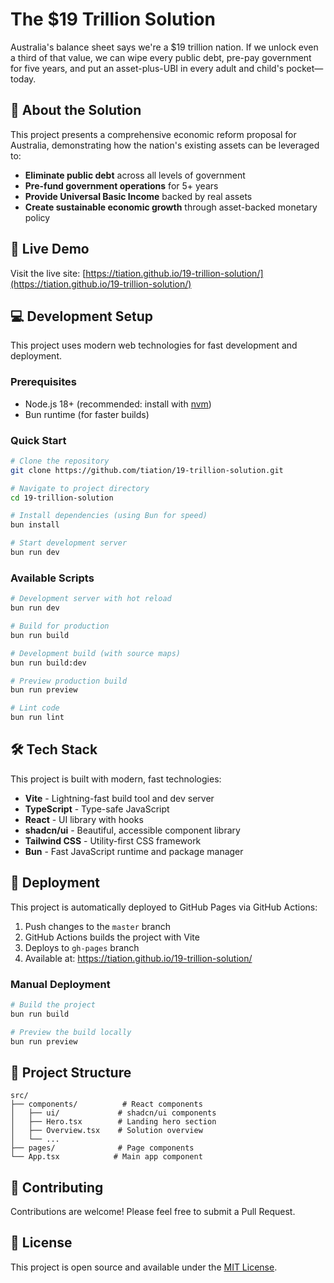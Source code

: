 # The $19 Trillion Solution

Australia's balance sheet says we're a $19 trillion nation. If we unlock even a third of that value, we can wipe every public debt, pre-pay government for five years, and put an asset-plus-UBI in every adult and child's pocket—today.

## 🌟 About the Solution

This project presents a comprehensive economic reform proposal for Australia, demonstrating how the nation's existing assets can be leveraged to:

- **Eliminate public debt** across all levels of government
- **Pre-fund government operations** for 5+ years
- **Provide Universal Basic Income** backed by real assets
- **Create sustainable economic growth** through asset-backed monetary policy

## 🚀 Live Demo

Visit the live site: [https://tiation.github.io/19-trillion-solution/](https://tiation.github.io/19-trillion-solution/)

## 💻 Development Setup

This project uses modern web technologies for fast development and deployment.

### Prerequisites

- Node.js 18+ (recommended: install with [nvm](https://github.com/nvm-sh/nvm#installing-and-updating))
- Bun runtime (for faster builds)

### Quick Start

```bash
# Clone the repository
git clone https://github.com/tiation/19-trillion-solution.git

# Navigate to project directory
cd 19-trillion-solution

# Install dependencies (using Bun for speed)
bun install

# Start development server
bun run dev
```

### Available Scripts

```bash
# Development server with hot reload
bun run dev

# Build for production
bun run build

# Development build (with source maps)
bun run build:dev

# Preview production build
bun run preview

# Lint code
bun run lint
```

## 🛠️ Tech Stack

This project is built with modern, fast technologies:

- **Vite** - Lightning-fast build tool and dev server
- **TypeScript** - Type-safe JavaScript
- **React** - UI library with hooks
- **shadcn/ui** - Beautiful, accessible component library
- **Tailwind CSS** - Utility-first CSS framework
- **Bun** - Fast JavaScript runtime and package manager

## 🚀 Deployment

This project is automatically deployed to GitHub Pages via GitHub Actions:

1. Push changes to the `master` branch
2. GitHub Actions builds the project with Vite
3. Deploys to `gh-pages` branch
4. Available at: https://tiation.github.io/19-trillion-solution/

### Manual Deployment

```bash
# Build the project
bun run build

# Preview the build locally
bun run preview
```

## 📖 Project Structure

```
src/
├── components/          # React components
│   ├── ui/             # shadcn/ui components
│   ├── Hero.tsx        # Landing hero section
│   ├── Overview.tsx    # Solution overview
│   └── ...
├── pages/              # Page components
└── App.tsx            # Main app component
```

## 🤝 Contributing

Contributions are welcome! Please feel free to submit a Pull Request.

## 📄 License

This project is open source and available under the [MIT License](LICENSE).
